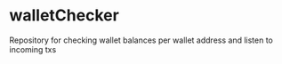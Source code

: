 # walletChecker
Repository for checking wallet balances per wallet address and listen to incoming txs
